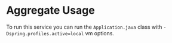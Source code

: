 # Aggregate Usage

To run this service you can run the `Application.java` class with `-Dspring.profiles.active=local` vm options.  